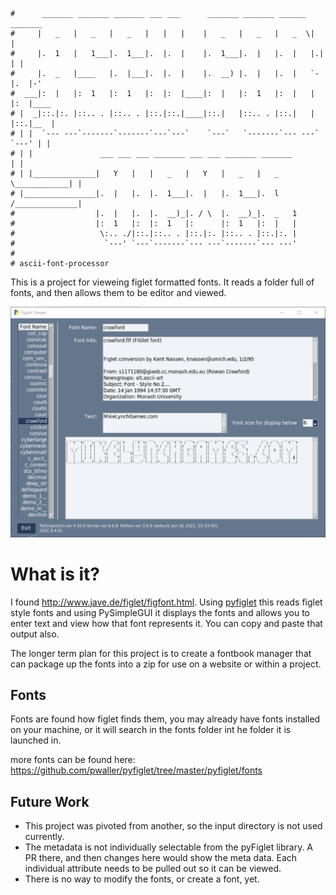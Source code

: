 ```
#      _______ _______ _______ ___ ___      _______ _______ ______  _______ 
#     |   _   |   _   |   _   |   |   |    |   _   |   _   |   _  \|       |
#     |.  1   |   1___|.  1___|.  |.  |    |.  1___|.  |   |.  |   |.|   | |
#     |.  _   |____   |.  |___|.  |.  |    |.  __) |.  |   |.  |   `-|.  |-'      
#  ___|:  |   |:  1   |:  1   |:  |:  |____|:  |   |:  1   |:  |   | |:  |____        
# |  _|::.|:. |::.. . |::.. . |::.|::.|____|::.|   |::.. . |::.|   | |::.|__  |       
# | |  `--- ---`-------`-------`---`---`    `---`   `-------`--- ---` `---' | |       
# | |               ___ ___ ___ _______ ___ ___ _______ _______             | |
# | |______________|   Y   |   |   _   |   Y   |   _   |   _   \____________| |
# |________________|.  |   |.  |.  1___|.  |   |.  1___|.  l   /______________|
#                  |.  |   |.  |.  __)_|. / \  |.  __)_|.  _   1
#                  |:  1   |:  |:  1   |:      |:  1   |:  |   |
#                   \:.. ./|::.|::.. . |::.|:. |::.. . |::.|:. |
#                    `---' `---`-------`--- ---`-------`--- ---'
#                       
# ascii-font-processor
```

This is a project for vieweing figlet formatted fonts.  It reads a folder full of 
fonts, and then allows them to be editor and viewed. 

![screenshot](screenshot.png)

# What is it?

I found http://www.jave.de/figlet/figfont.html.  Using [pyfiglet](https://www.geeksforgeeks.org/python-ascii-art-using-pyfiglet-module/) this reads figlet style fonts and using PySimpleGUI it displays the fonts and allows you to enter text and view how that font represents it.  You can copy and paste that output also. 

The longer term plan for this project is to create a fontbook manager that can package up the fonts into a zip for use on a website or within a project.

## Fonts

Fonts are found how figlet finds them, you may already have fonts installed on your machine, or it will search in the fonts folder int he folder it is launched in.

more fonts can be found here: https://github.com/pwaller/pyfiglet/tree/master/pyfiglet/fonts 

## Future Work

* This project was pivoted from another, so the input directory is not used currently.
* The metadata is not individually selectable from the pyFiglet library. A PR there, and then changes here would show the meta data. Each individual attribute needs to be pulled out so it can be viewed.
* There is no way to modify the fonts, or create a font, yet.





